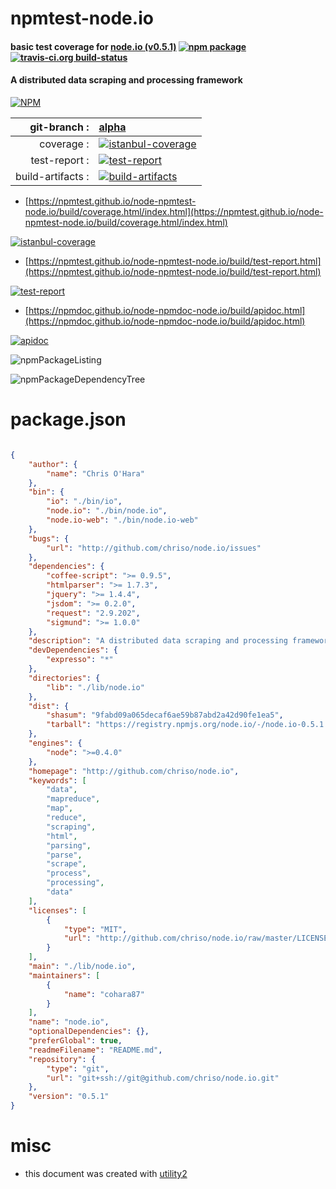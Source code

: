 # npmtest-node.io

#### basic test coverage for  [node.io (v0.5.1)](http://github.com/chriso/node.io)  [![npm package](https://img.shields.io/npm/v/npmtest-node.io.svg?style=flat-square)](https://www.npmjs.org/package/npmtest-node.io) [![travis-ci.org build-status](https://api.travis-ci.org/npmtest/node-npmtest-node.io.svg)](https://travis-ci.org/npmtest/node-npmtest-node.io)

#### A distributed data scraping and processing framework

[![NPM](https://nodei.co/npm/node.io.png?downloads=true&downloadRank=true&stars=true)](https://www.npmjs.com/package/node.io)

| git-branch : | [alpha](https://github.com/npmtest/node-npmtest-node.io/tree/alpha)|
|--:|:--|
| coverage : | [![istanbul-coverage](https://npmtest.github.io/node-npmtest-node.io/build/coverage.badge.svg)](https://npmtest.github.io/node-npmtest-node.io/build/coverage.html/index.html)|
| test-report : | [![test-report](https://npmtest.github.io/node-npmtest-node.io/build/test-report.badge.svg)](https://npmtest.github.io/node-npmtest-node.io/build/test-report.html)|
| build-artifacts : | [![build-artifacts](https://npmtest.github.io/node-npmtest-node.io/glyphicons_144_folder_open.png)](https://github.com/npmtest/node-npmtest-node.io/tree/gh-pages/build)|

- [https://npmtest.github.io/node-npmtest-node.io/build/coverage.html/index.html](https://npmtest.github.io/node-npmtest-node.io/build/coverage.html/index.html)

[![istanbul-coverage](https://npmtest.github.io/node-npmtest-node.io/build/screenCapture.buildCi.browser.%252Ftmp%252Fbuild%252Fcoverage.lib.html.png)](https://npmtest.github.io/node-npmtest-node.io/build/coverage.html/index.html)

- [https://npmtest.github.io/node-npmtest-node.io/build/test-report.html](https://npmtest.github.io/node-npmtest-node.io/build/test-report.html)

[![test-report](https://npmtest.github.io/node-npmtest-node.io/build/screenCapture.buildCi.browser.%252Ftmp%252Fbuild%252Ftest-report.html.png)](https://npmtest.github.io/node-npmtest-node.io/build/test-report.html)

- [https://npmdoc.github.io/node-npmdoc-node.io/build/apidoc.html](https://npmdoc.github.io/node-npmdoc-node.io/build/apidoc.html)

[![apidoc](https://npmdoc.github.io/node-npmdoc-node.io/build/screenCapture.buildCi.browser.%252Ftmp%252Fbuild%252Fapidoc.html.png)](https://npmdoc.github.io/node-npmdoc-node.io/build/apidoc.html)

![npmPackageListing](https://npmtest.github.io/node-npmtest-node.io/build/screenCapture.npmPackageListing.svg)

![npmPackageDependencyTree](https://npmtest.github.io/node-npmtest-node.io/build/screenCapture.npmPackageDependencyTree.svg)



# package.json

```json

{
    "author": {
        "name": "Chris O'Hara"
    },
    "bin": {
        "io": "./bin/io",
        "node.io": "./bin/node.io",
        "node.io-web": "./bin/node.io-web"
    },
    "bugs": {
        "url": "http://github.com/chriso/node.io/issues"
    },
    "dependencies": {
        "coffee-script": ">= 0.9.5",
        "htmlparser": ">= 1.7.3",
        "jquery": ">= 1.4.4",
        "jsdom": ">= 0.2.0",
        "request": "2.9.202",
        "sigmund": ">= 1.0.0"
    },
    "description": "A distributed data scraping and processing framework",
    "devDependencies": {
        "expresso": "*"
    },
    "directories": {
        "lib": "./lib/node.io"
    },
    "dist": {
        "shasum": "9fabd09a065decaf6ae59b87abd2a42d90fe1ea5",
        "tarball": "https://registry.npmjs.org/node.io/-/node.io-0.5.1.tgz"
    },
    "engines": {
        "node": ">=0.4.0"
    },
    "homepage": "http://github.com/chriso/node.io",
    "keywords": [
        "data",
        "mapreduce",
        "map",
        "reduce",
        "scraping",
        "html",
        "parsing",
        "parse",
        "scrape",
        "process",
        "processing",
        "data"
    ],
    "licenses": [
        {
            "type": "MIT",
            "url": "http://github.com/chriso/node.io/raw/master/LICENSE"
        }
    ],
    "main": "./lib/node.io",
    "maintainers": [
        {
            "name": "cohara87"
        }
    ],
    "name": "node.io",
    "optionalDependencies": {},
    "preferGlobal": true,
    "readmeFilename": "README.md",
    "repository": {
        "type": "git",
        "url": "git+ssh://git@github.com/chriso/node.io.git"
    },
    "version": "0.5.1"
}
```



# misc
- this document was created with [utility2](https://github.com/kaizhu256/node-utility2)
